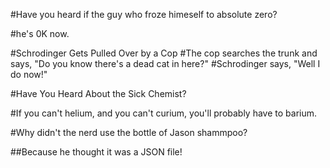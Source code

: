 #Have you heard if the guy who froze himeself to absolute zero?

#he's 0K now.


#Schrodinger Gets Pulled Over by a Cop
#The cop searches the trunk and says, "Do you know there's a dead cat in here?"
#Schrodinger says, "Well I do now!"


#Have You Heard About the Sick Chemist?

#If you can't helium, and you can't curium, you'll probably have to barium.


#Why didn't the nerd use the bottle of Jason shammpoo?

##Because he thought it was a JSON file!
